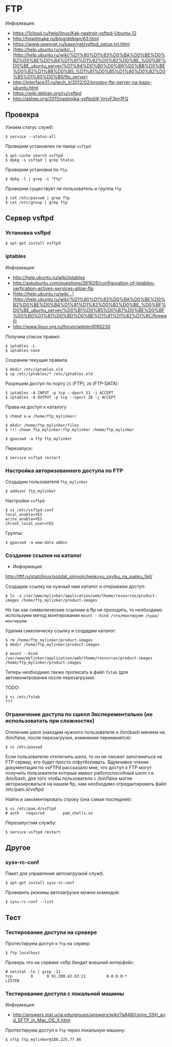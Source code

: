 # FTP

Информация:

* https://1cloud.ru/help/linux/Kak-nastroit-vsftpd-Ubuntu-12
* http://howitmake.ru/blog/debian/63.html
* https://www.opennet.ru/base/net/vsftpd_setup.txt.html
* [http://help.ubuntu.ru/wiki/...](http://help.ubuntu.ru/wiki/%D1%80%D1%83%D0%BA%D0%BE%D0%B2%D0%BE%D0%B4%D1%81%D1%82%D0%B2%D0%BE_%D0%BF%D0%BE_ubuntu_server/%D1%84%D0%B0%D0%B9%D0%BB%D0%BE%D0%B2%D1%8B%D0%B5_%D1%81%D0%B5%D1%80%D0%B2%D0%B5%D1%80%D0%B0/ftp_server) 
* http://interface31.ru/tech_it/2012/02/prostoy-ftp-server-na-baze-ubuntu.html
* https://wiki.debian.org/ru/vsftpd
* http://ashep.org/2011/nastrojka-vsftpd/#.VnjvF3pn1FQ

## Провекра

Узнаем статус служб:

```
$ service --status-all
```

Проверим установлен ли пакер `vsftpd`:

```
$ apt-cache search vsftpd
$ dpkg -s vsftpd | grep Status
```

Проверим установки по `ftp`: 

```
$ dpkg -l | grep -i "ftp"
```

Проверим существует ли пользователь и группа `ftp`

```
$ cat /etc/passwd | grep ftp
$ cat /etc/group | grep ftp
```



## Cервер vsftpd

### Установка vsftpd

```
$ apt-get install vsftpd

```

### iptables

Информация:

* http://help.ubuntu.ru/wiki/iptables
* http://askubuntu.com/questions/261626/configuration-of-iptables-verfication-actives-services-allow-ftp
* [http://help.ubuntu.ru/wiki...](http://help.ubuntu.ru/wiki/%D1%80%D1%83%D0%BA%D0%BE%D0%B2%D0%BE%D0%B4%D1%81%D1%82%D0%B2%D0%BE_%D0%BF%D0%BE_ubuntu_server/%D0%B1%D0%B5%D0%B7%D0%BE%D0%BF%D0%B0%D1%81%D0%BD%D0%BE%D1%81%D1%82%D1%8C/firewall) 
* http://www.linux.org.ru/forum/admin/8195230

Получим список правил:

```
$ iptables -L
$ iptables-save
```

Сохраним текущие правила 

```
$ mkdir /etc/iptables.old
$ cp /etc/iptables/* /etc/iptables.old
```

Разрешим доступ по порту `21` (FTP), `20` (FTP-DATA):

```
$ iptables -A INPUT -p tcp --dport 21 -j ACCEPT
$ iptables -A OUTPUT -p tcp --sport 20 -j ACCEPT
```


Права на доступ к каталогу

```
$ chmod a-w /home/ftp_mylinker/
```

```
$ mkdir /home/ftp_mylinker/files
$ !!! chown ftp_mylinker:ftp_mylinker /home/ftp_mylinker

$ gpasswd -a ftp ftp_mylinker

```

Перезапуск:

```
$ service vsftpd restart
```


### Настройка авторизованного доступа по FTP

Создадим пользователя `ftp_mylinker`


```
$ adduser ftp_mylinker
```

Настройки `vsftpd`:

```
$ vi /etc/vsftpd.conf
local_enable=YES
write_enable=YES
chroot_local_user=YES
```

Группы:

```
$ gpasswd -a www-data admin
```


### Создание ссылки на каталог

* Информация:

http://tftf.ru/stati/linux/sozdat_simvolicheskuyu_ssylku_na_papku_fajl/


Создадим ссылку на нужный нам каталог и открываем доступ:

```
$ ln -s /var/www/mylinker/application/web/theme/resources/product-images /home/ftp_mylinker/product-images
```

Но так как символические ссылкми в ftp не проходять, то необходимо используем метод монтирования `mount --bind /что/монтируем /куда/монтируем`:

Удалим симолическу ссылку и создадим каталог:

```
$ rm /home/ftp_mylinker/product-images
$ mkdir /home/ftp_mylinker/product-images
```

```
$ mount --bind /var/www/mylinker/application/web/theme/resources/product-images /home/ftp_mylinker/product-images
```

Теперь необходимо также прописать в файл `fstab` (для автомонитрования после перезагрузки):

TODO:

```
$ vi /etc/fstab
???
```


### Ограничение доступа по сшелл Эксперементально (не использоватать при сложностях)

Отключим шелл (находим нужного пользователя и /bin/bash меняем на /bin/false, после перезагрузки, изменения переменятся):

```
$ vi /etc/passwd

```

Если пользователю отключить шелл, то он не сможет залогиниться на FTP сервер, его будет просто отфутболивать.
Вдумчивое чтение документации по vsFTPd рассказало мне, что доступ к FTP могут получить пользователи которые имеют работоспособный шелл т.е. /bin/bash, для того чтобы пользователи с /bin/false могли авторизироваться на нашем ftp, нам необходимо отредактировать файл /etc/pam.d/vsftpd

Найти и закоментировать строку (она самая последняя):

```
$ vi /etc/pam.d/vsftpd
# auth   required        pam_shells.so
```

Перезапустим службу:

```
$ service vsftpd restart
```


## Другое

### sysv-rc-conf

Пакет для управления автозагрузкой служб.

```
$ apt-get install sysv-rc-conf
```

Проверить режимы автозагрузки можно командой:

```
$ sysv-rc-conf --list
```


## Тест

### Тестирование доступа на сревере

Протестируем доступ к `ftp` на сервер:

```
$ ftp localhost

```

Проверь что на серваке vsftp биндит внешний интерфейс: 

```
# netstat -ln | grep :21
tcp        0      0 91.200.42.63:21         0.0.0.0:*               LISTEN
```

### Тестирование доступа с локальной машины

Информация:

* http://answers.stat.ucla.edu/groups/answers/wiki/7a848/Using_SSH_and_SFTP_in_Mac_OS_X.html

Протестируем доступ к `ftp` через локальную машину:

```
$ sftp ftp_mylinker@188.225.77.86

```